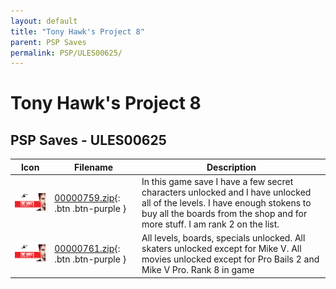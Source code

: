 ```yaml
---
layout: default
title: "Tony Hawk's Project 8"
parent: PSP Saves
permalink: PSP/ULES00625/
---
```

# Tony Hawk's Project 8

## PSP Saves - ULES00625

| Icon | Filename | Description |
|------|----------|-------------|
| ![Tony Hawk's Project 8](ICON0.PNG) | [00000759.zip](00000759.zip){: .btn .btn-purple } | In this game save I have a few secret characters unlocked and I have unlocked all of the levels. I have enough stokens to buy all the boards from the shop and for more stuff. I am rank 2 on the list. |
| ![Tony Hawk's Project 8](ICON0.PNG) | [00000761.zip](00000761.zip){: .btn .btn-purple } | All levels, boards, specials unlocked. All skaters unlocked except for Mike V. All movies unlocked except for Pro Bails 2 and Mike V Pro. Rank 8 in game |

